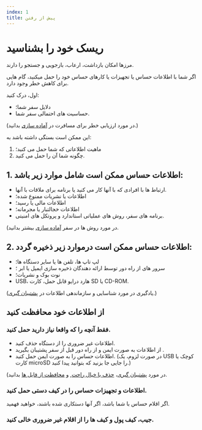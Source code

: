 ```yaml
---
index: 1
title: پیش از رفتن
---
```

# ریسک خود را بشناسید

مرزها امکان بازداشت، ارعاب، بازجویی و جستجو را دارند.

اگر شما با اطلاعات حساس یا تجهیزات یا کارهای حساس خود را حمل میکنید، گام هایی برای کاهش خطر وجود دارد.

اول، درک کنید:

*   دلایل سفر شما؛
*   حساسیت های احتمالی سفر شما.

(در مورد ارزیابی خطر برای مسافرت در [آماده سازی](umbrella://travel/preparation) بدانید.)

این ممکن است بستگی داشته باشد به:

1. ماهیت اطلاعاتی که شما حمل می کنید؛
2. چگونه شما آن را حمل می کنید.

## 1. اطلاعات حساس ممکن است شامل موارد زیر باشد:

*   ارتباط ها با افرادی که با آنها کار می کنید یا برنامه برای ملاقات با آنها.
*   اطلاعات یا نشریات ممنوع شده؛
*   اطلاعات مالی یا رسید؛
*   اطلاعات خجالتبار یا مجرمانه؛
*   برنامه های سفر، روش های عملیاتی استاندارد و پروتکل های امنیتی.

(در مورد روش ها در سفر [آماده سازی](umbrella://travel/preparation) بیشتر بدانید.

## 2. اطلاعات حساس ممکن است درموارد زیر ذخیره گردد:

*   لپ تاپ ها، تلفن ها یا سایر دستگاه ها؛
*   سرور های از راه دور توسط ارائه دهندگان ذخیره سازی ایمیل یا ابر ؛
*   نوت بوک و نشریات؛
*   USB، هارد درایو قابل حمل، کارت SD یا CD-ROM.

(یادگیری در مورد شناسایی و سازماندهی اطلاعات در [پشتیبان گیری](umbrella://information/backing-up).)

## از اطلاعات خود محافظت کنید

### فقط آنچه را که واقعا نیاز دارید حمل کنید.

* اطلاعات غیر ضروری را از دستگاه حذف کنید.
* از اطلاعات به صورت ایمن و از راه دور قبل از سفر پشتیبان بگیرید .
* اطلاعات حساس را به صورت ایمن حمل کنید. (در صورت لزوم، یک USB کوچک یا کارت microSD را جایی جا بزنید که بتوانید پیدا کنید.)

(در مورد [پشتیبان گیری](umbrella://information/backing-up)، [حذف با خیال راحت](umbrella://information/safely-deleting),  و [محافظت از فایل ها](umbrella://information/protecting-files) بدانید.

### اطلاعات و تجهیزات حساس را در کیف دستی حمل کنید.
اگر اقلام حساس با شما باشد، اگر آنها دستکاری شده باشند، خواهید فهمید.

### جیب، کیف پول و کیف ها را از اقلام غیر ضروری خالی کنید.